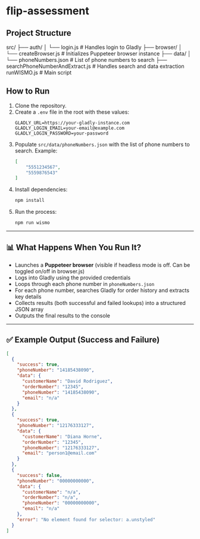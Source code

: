 # flip-assessment


## Project Structure

src/
├── auth/
│   └── login.js                # Handles login to Gladly
├── browser/
│   └── createBrowser.js        # Initializes Puppeteer browser instance
├── data/
│   └── phoneNumbers.json       # List of phone numbers to search
├── searchPhoneNumberAndExtract.js  # Handles search and data extraction
runWISMO.js                      # Main script



## How to Run

1. Clone the repository.
2. Create a `.env` file in the root with these values:
    ```
    GLADLY_URL=https://your-gladly-instance.com
    GLADLY_LOGIN_EMAIL=your-email@example.com
    GLADLY_LOGIN_PASSWORD=your-password
    ```
3. Populate `src/data/phoneNumbers.json` with the list of phone numbers to search. Example:
    ```json
    [
        "5551234567",
        "5559876543"
    ]
    ```
4. Install dependencies:
    ```bash
    npm install
    ```
5. Run the process:
    ```bash
    npm run wismo
    ```

---

## 📊 What Happens When You Run It?

- Launches a **Puppeteer browser** (visible if headless mode is off. Can be toggled on/off in browser.js)
- Logs into Gladly using the provided credentials
- Loops through each phone number in `phoneNumbers.json`
- For each phone number, searches Gladly for order history and extracts key details
- Collects results (both successful and failed lookups) into a structured JSON array
- Outputs the final results to the console

---

## ✅ Example Output (Success and Failure)

```json
[
  {
    "success": true,
    "phoneNumber": "14185438090",
    "data": {
      "customerName": "David Rodriguez",
      "orderNumber": "12345",
      "phoneNumber": "14185438090",
      "email": "n/a"
    }
  },
  {
    "success": true,
    "phoneNumber": "12176333127",
    "data": {
      "customerName": "Diana Horne",
      "orderNumber": "12345",
      "phoneNumber": "12176333127",
      "email": "person1@email.com"
    }
  },
  {
    "success": false,
    "phoneNumber": "00000000000",
    "data": {
      "customerName": "n/a",
      "orderNumber": "n/a",
      "phoneNumber": "00000000000",
      "email": "n/a"
    },
    "error": "No element found for selector: a.unstyled"
  }
]

